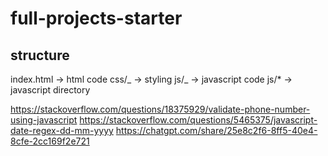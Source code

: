 # full-projects-starter

## structure

index.html -> html code
css/_ -> styling
js/_ -> javascript code
js/\* -> javascript directory

https://stackoverflow.com/questions/18375929/validate-phone-number-using-javascript
https://stackoverflow.com/questions/5465375/javascript-date-regex-dd-mm-yyyy
https://chatgpt.com/share/25e8c2f6-8ff5-40e4-8cfe-2cc169f2e721